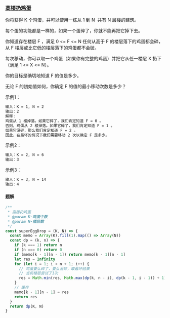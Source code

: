 ### [高楼扔鸡蛋](https://leetcode-cn.com/problems/super-egg-drop/)

你将获得 K 个鸡蛋，并可以使用一栋从 1 到 N  共有 N 层楼的建筑。

每个蛋的功能都是一样的，如果一个蛋碎了，你就不能再把它掉下去。

你知道存在楼层 F ，满足 0 <= F <= N 任何从高于 F 的楼层落下的鸡蛋都会碎，从 F 楼层或比它低的楼层落下的鸡蛋都不会破。

每次移动，你可以取一个鸡蛋（如果你有完整的鸡蛋）并把它从任一楼层 X 扔下（满足 1 <= X <= N）。

你的目标是确切地知道 F 的值是多少。

无论 F 的初始值如何，你确定 F 的值的最小移动次数是多少？


示例1：
```html
输入：K = 1, N = 2
输出：2
解释：
鸡蛋从 1 楼掉落。如果它碎了，我们肯定知道 F = 0 。
否则，鸡蛋从 2 楼掉落。如果它碎了，我们肯定知道 F = 1 。
如果它没碎，那么我们肯定知道 F = 2 。
因此，在最坏的情况下我们需要移动 2 次以确定 F 是多少。
```
示例2：
```html
输入：K = 2, N = 6
输出：3
```
示例3：
```html
输入：K = 3, N = 14
输出：4
```

#### 题解
```javascript
/**
 * 高楼扔鸡蛋
 * @param K-鸡蛋个数
 * @param N-楼层数
 */
const superEggDrop = (K, N) => {
  const memo = Array(K).fill(1).map(() => Array(N))
  const dp = (k, n) => {
    if (k === 1) return n
    if (n === 0) return 0
    if (memo[k - 1][n - 1]) return memo[k - 1][n - 1]
    let res = Infinity
    for (let i = 1; i < n + 1; i++) {
      // 鸡蛋要么碎了，要么没碎，取最坏结果
      // 当前楼层尝试了1次
      res = Math.min(res, Math.max(dp(k, n - i), dp(k - 1, i - 1)) + 1)
    }
    // 缓存
    memo[k - 1][n - 1] = res
    return res
  }
  return dp(K, N)
}
```

